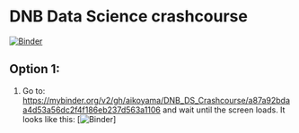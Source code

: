 # DNB Data Science crashcourse

[![Binder](https://mybinder.org/badge_logo.svg)](https://mybinder.org/v2/gh/aikoyama/DNB_DS_Crashcourse.git/graduates?urlpath=CrashCourse.ipynb)

## Option 1:
1. Go to: https://mybinder.org/v2/gh/aikoyama/DNB_DS_Crashcourse/a87a92bdaa4d53a56dc2f4f186eb237d563a1106
and wait until the screen loads. It looks like this:
[![Binder](https://mybinder.org/badge_logo.svg)]



